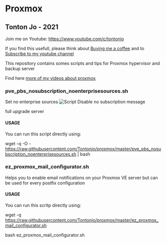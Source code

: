 # Proxmox

## Tonton Jo - 2021
Join me on Youtube: https://www.youtube.com/c/tontonjo

If you find this usefull, please think about [Buying me a coffee](https://www.buymeacoffee.com/tontonjo)
and to [Subscribe to my youtube channel](http://youtube.com/channel/UCnED3K6K5FDUp-x_8rwpsZw?sub_confirmation=1)

This repository contains somes scripts and tips for Proxmox hypervisor and backup server

Find here [more of my videos about proxmox](https://www.youtube.com/playlist?list=PLU73OWQhDzsTfsnczSJWENIpZn1CNMzNP)


### pve_pbs_nosubscription_noenterprisesources.sh
Set no enterprise sources
![Script](https://i.ibb.co/VY57ty3/Screenshot-2021-05-25-094719.png)
Disable no subscription message

full upgrade server

#### USAGE

You can run this script directly using:

wget -q -O - https://raw.githubusercontent.com/Tontonjo/proxmox/master/pve_pbs_nosubscription_noenterprisesources.sh | bash

### ez_proxmox_mail_configurator.sh
Helps you to enable email notifications on your Proxmox VE server but can be used for every postfix configuration

#### USAGE
You can run this scritp directly using:

wget -q https://raw.githubusercontent.com/Tontonjo/proxmox/master/ez_proxmox_mail_configurator.sh

bash ez_proxmox_mail_configurator.sh
